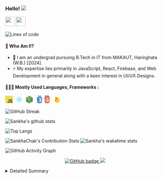 ### Hello! <img src="https://github.com/TheDudeThatCode/TheDudeThatCode/blob/master/Assets/Hi.gif" width="29px">

<a href="https://twitter.com/SankhaChak"><img src="https://www.flaticon.com/svg/static/icons/svg/174/174876.svg" width="30" height="30"></a>
<a href="mailto:synopsis257@gmail.com"><img src="https://www.flaticon.com/svg/static/icons/svg/646/646187.svg" width="30" height="30"></a>

![Lines of code](https://img.shields.io/badge/From%20Hello%20World%20I've%20written-229K%20Lines%20of%20code-blue)

#### 🤔 Who Am I!?

- 🏫 I am an undergrad pursuing B.Tech in IT from MAKAUT, Haringhata (W.B.) [2024].
- ⚡️ My expertise lies primarily in JavaScript, React, Firebase, and Web Development in general along with a keen interest in UI/UX Designs.

#### 👨🏻‍💻 Mostly Used Languages, Frameworks :

<img height="24" src="https://raw.githubusercontent.com/github/explore/80688e429a7d4ef2fca1e82350fe8e3517d3494d/topics/javascript/javascript.png">&nbsp;&nbsp;<img height="24" src="https://raw.githubusercontent.com/github/explore/80688e429a7d4ef2fca1e82350fe8e3517d3494d/topics/react/react.png">&nbsp;&nbsp;<img height="24" src="https://raw.githubusercontent.com/github/explore/80688e429a7d4ef2fca1e82350fe8e3517d3494d/topics/nodejs/nodejs.png">&nbsp;&nbsp;<img height="24" src="https://raw.githubusercontent.com/github/explore/80688e429a7d4ef2fca1e82350fe8e3517d3494d/topics/css/css.png"><img height="24" src="https://raw.githubusercontent.com/github/explore/80688e429a7d4ef2fca1e82350fe8e3517d3494d/topics/html/html.png">&nbsp;&nbsp;<img height="24" src="https://raw.githubusercontent.com/github/explore/80688e429a7d4ef2fca1e82350fe8e3517d3494d/topics/firebase/firebase.png">

![GitHub Streak](https://github-readme-streak-stats.herokuapp.com/?user=SankhaChak&theme=tokyonight)

![Sankha's github stats](https://github-readme-stats.vercel.app/api?username=SankhaChak&show_icons=true&hide_border=true&theme=tokyonight)

![Top Langs](https://github-readme-stats.vercel.app/api/top-langs/?username=SankhaChak&layout=compact&theme=tokyonight)

![SankhaChak's Contribution Stats](https://github-contribution-stats.vercel.app/api/?username=SankhaChak)
![Sankha's wakatime stats](https://github-readme-stats.vercel.app/api/wakatime?username=randomgereandthere&layout=compact)

![GitHub Activity Graph](https://activity-graph.herokuapp.com/graph?username=SankhaChak)

<p align="center">
<a href="https://github.com/SankhaChak?tab=followers">
    <img src="https://img.shields.io/github/followers/SankhaChak?label=Followers&logo=GitHub&style=for-the-badge" alt="GitHub badge" />
  </a>
  <a href="http://twitter.com/SankhaChak">
    <img src="https://img.shields.io/twitter/follow/SankhaChak?label=Twitter&logo=twitter&style=for-the-badge" />
  </a>
 </p>

<details>
<summary>Detailed Summary</summary>
<br>
    
![Metrics](https://metrics.lecoq.io/SankhaChak?template=classic&activity=1&followup=1&languages=1&lines=1&people=1&activity.limit=5&activity.days=14&activity.filter=all&activity.visibility=all&activity.timestamps=false&languages.colors=github&languages.threshold=0%25&people.limit=28&people.size=28&people.types=followers%2C%20following&people.identicons=false&people.shuffle=false&config.timezone=Asia%2FCalcutta&config.twemoji=true)
    
</details>
